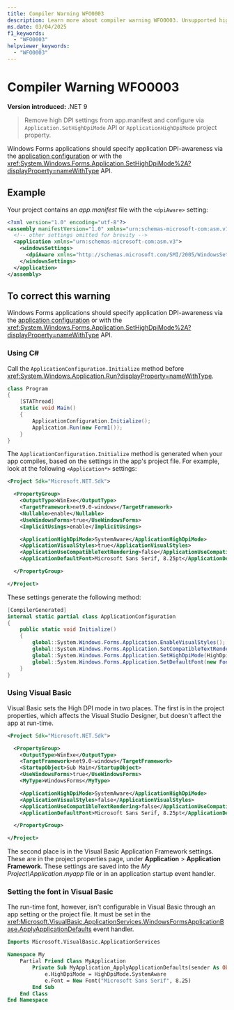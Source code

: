 ```yaml
---
title: Compiler Warning WFO0003
description: Learn more about compiler warning WFO0003. Unsupported high DPI configuration.
ms.date: 03/04/2025
f1_keywords:
  - "WFO0003"
helpviewer_keywords:
  - "WFO0003"
---
```


# Compiler Warning WFO0003

**Version introduced:** .NET 9

> Remove high DPI settings from app.manifest and configure via `Application.SetHighDpiMode` API or `ApplicationHighDpiMode` project property.

Windows Forms applications should specify application DPI-awareness via the [application configuration](../whats-new/net60.md#new-application-bootstrap) or with the <xref:System.Windows.Forms.Application.SetHighDpiMode%2A?displayProperty=nameWithType> API.

## Example

Your project contains an _app.manifest_ file with the `<dpiAware>` setting:

```xml
<?xml version="1.0" encoding="utf-8"?>
<assembly manifestVersion="1.0" xmlns="urn:schemas-microsoft-com:asm.v1">
  <!-- other settings omitted for brevity -->
  <application xmlns="urn:schemas-microsoft-com:asm.v3">
    <windowsSettings>
      <dpiAware xmlns="http://schemas.microsoft.com/SMI/2005/WindowsSettings">true</dpiAware>
    </windowsSettings>
  </application>
</assembly>
```

## To correct this warning

Windows Forms applications should specify application DPI-awareness via the [application configuration](../whats-new/net60.md#new-application-bootstrap) or with the <xref:System.Windows.Forms.Application.SetHighDpiMode%2A?displayProperty=nameWithType> API.

### Using C\#

Call the `ApplicationConfiguration.Initialize` method before <xref:System.Windows.Application.Run?displayProperty=nameWithType>.

```csharp
class Program
{
    [STAThread]
    static void Main()
    {
        ApplicationConfiguration.Initialize();
        Application.Run(new Form1());
    }
}
```

The `ApplicationConfiguration.Initialize` method is generated when your app compiles, based on the settings in the app's project file. For example, look at the following `<Application*>` settings:

```xml
<Project Sdk="Microsoft.NET.Sdk">

  <PropertyGroup>
    <OutputType>WinExe</OutputType>
    <TargetFramework>net9.0-windows</TargetFramework>
    <Nullable>enable</Nullable>
    <UseWindowsForms>true</UseWindowsForms>
    <ImplicitUsings>enable</ImplicitUsings>

    <ApplicationHighDpiMode>SystemAware</ApplicationHighDpiMode>
    <ApplicationVisualStyles>true</ApplicationVisualStyles>
    <ApplicationUseCompatibleTextRendering>false</ApplicationUseCompatibleTextRendering>
    <ApplicationDefaultFont>Microsoft Sans Serif, 8.25pt</ApplicationDefaultFont>

  </PropertyGroup>

</Project>
```

These settings generate the following method:

```csharp
[CompilerGenerated]
internal static partial class ApplicationConfiguration
{
    public static void Initialize()
    {
        global::System.Windows.Forms.Application.EnableVisualStyles();
        global::System.Windows.Forms.Application.SetCompatibleTextRenderingDefault(false);
        global::System.Windows.Forms.Application.SetHighDpiMode(HighDpiMode.SystemAware);
        global::System.Windows.Forms.Application.SetDefaultFont(new Font(new FontFamily("Microsoft Sans Serif"), 8.25f, (FontStyle)0, (GraphicsUnit)3));
    }
}
```

### Using Visual Basic

Visual Basic sets the High DPI mode in two places. The first is in the project properties, which affects the Visual Studio Designer, but doesn't affect the app at run-time.

```xml
<Project Sdk="Microsoft.NET.Sdk">

  <PropertyGroup>
    <OutputType>WinExe</OutputType>
    <TargetFramework>net9.0-windows</TargetFramework>
    <StartupObject>Sub Main</StartupObject>
    <UseWindowsForms>true</UseWindowsForms>
    <MyType>WindowsForms</MyType>

    <ApplicationHighDpiMode>SystemAware</ApplicationHighDpiMode>
    <ApplicationVisualStyles>false</ApplicationVisualStyles>
    <ApplicationUseCompatibleTextRendering>false</ApplicationUseCompatibleTextRendering>
    <ApplicationDefaultFont>Microsoft Sans Serif, 8.25pt</ApplicationDefaultFont>

  </PropertyGroup>

</Project>
```

The second place is in the Visual Basic Application Framework settings. These are in the project properties page, under **Application** > **Application Framework**. These settings are saved into the _My Project\\Application.myapp_ file or in an application startup event handler.

### Setting the font in Visual Basic

The run-time font, however, isn't configurable in Visual Basic through an app setting or the project file. It must be set in the <xref:Microsoft.VisualBasic.ApplicationServices.WindowsFormsApplicationBase.ApplyApplicationDefaults> event handler.

```vb
Imports Microsoft.VisualBasic.ApplicationServices

Namespace My
    Partial Friend Class MyApplication
        Private Sub MyApplication_ApplyApplicationDefaults(sender As Object, e As ApplyApplicationDefaultsEventArgs) Handles Me.ApplyApplicationDefaults
            e.HighDpiMode = HighDpiMode.SystemAware
            e.Font = New Font("Microsoft Sans Serif", 8.25)
        End Sub
    End Class
End Namespace
```
